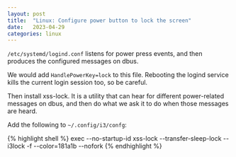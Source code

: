 ```yaml
---
layout: post
title:  "Linux: Configure power button to lock the screen"
date:   2023-04-29
categories: linux
---
```


`/etc/systemd/logind.conf` listens for power press events, and then produces the configured messages on dbus. 

We would add `HandlePowerKey=lock` to this file. Rebooting the logind service kills the current login session too, so be careful.

Then install xss-lock. It is a utility that can hear for different power-related messages on dbus, and then do what we ask it to do when those messages are heard.

Add the following to `~/.config/i3/confg`:

{% highlight shell %}
exec --no-startup-id xss-lock --transfer-sleep-lock -- i3lock -f --color=181a1b --nofork
{% endhighlight %}
